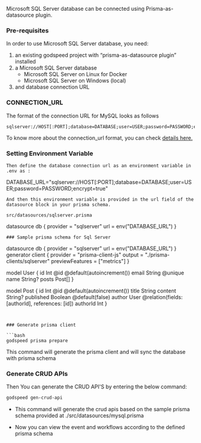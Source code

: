 Microsoft SQL Server database can be connected using Prisma-as-datasource plugin.

### Pre-requisites
In order to use Microsoft SQL Server database, you need:
 1.	an existing godspeed project with “prisma-as-datasource plugin” installed
 2.	a Microsoft SQL Server database
    - Microsoft SQL Server on Linux for Docker
    - Microsoft SQL Server on Windows (local)
 3.	and database connection URL

### CONNECTION_URL
The format of the connection URL for MySQL looks as follows 
```
sqlserver://HOST[:PORT];database=DATABASE;user=USER;password=PASSWORD;encrypt=true
```
To know more about the connection_url format, you can check [details here.](https://www.prisma.io/docs/orm/overview/databases/sql-server) 

### Setting Environment Variable
```
Then define the database connection url as an environment variable in .env as :
```
DATABASE_URL="sqlserver://HOST[:PORT];database=DATABASE;user=USER;password=PASSWORD;encrypt=true"
```
And then this environment variable is provided in the url field of the datasource block in your prisma schema.

src/datasources/sqlserver.prisma
```
datasource db {
  provider = "sqlserver"
  url      = env("DATABASE_URL") 
}
```
### Sample prisma schema for Sql Server

```
datasource db {
  provider = "sqlserver"
  url      = env("DATABASE_URL")
}
generator client {
  provider = "prisma-client-js"
  output = "./prisma-clients/sqlserver"
  previewFeatures = ["metrics"]
}

model User {
  id    Int     @id @default(autoincrement())
  email String  @unique
  name  String?
  posts Post[]
}

model Post {
  id        Int     @id @default(autoincrement())
  title     String
  content   String?
  published Boolean @default(false)
  author    User    @relation(fields: [authorId], references: [id])
  authorId  Int
}
```


### Generate prisma client

```bash
godspeed prisma prepare
```
This command will generate the prisma client and will sync the database with prisma schema

### Generate CRUD APIs
Then You can generate the CRUD API'S by entering the below command:
```bash
godspeed gen-crud-api
```
* This command will generate the crud apis based on the sample prisma schema provided at ./src/datasources/mysql.prisma

* Now you can view the event and workflows according to the defined prisma schema